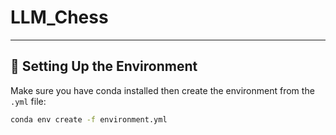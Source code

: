 # LLM_Chess
---
## 🔧 Setting Up the Environment

Make sure you have conda installed then create the environment from the `.yml` file:

   ```bash
   conda env create -f environment.yml
   ```

